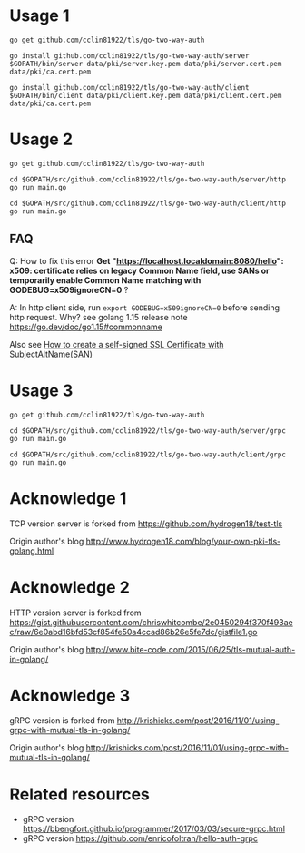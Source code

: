 # Usage 1

```
go get github.com/cclin81922/tls/go-two-way-auth

go install github.com/cclin81922/tls/go-two-way-auth/server
$GOPATH/bin/server data/pki/server.key.pem data/pki/server.cert.pem data/pki/ca.cert.pem

go install github.com/cclin81922/tls/go-two-way-auth/client
$GOPATH/bin/client data/pki/client.key.pem data/pki/client.cert.pem data/pki/ca.cert.pem
```

# Usage 2

```
go get github.com/cclin81922/tls/go-two-way-auth

cd $GOPATH/src/github.com/cclin81922/tls/go-two-way-auth/server/http
go run main.go

cd $GOPATH/src/github.com/cclin81922/tls/go-two-way-auth/client/http
go run main.go
```

## FAQ

Q: How to fix this error **Get "https://localhost.localdomain:8080/hello": x509: certificate relies on legacy Common Name field, use SANs or temporarily enable Common Name matching with GODEBUG=x509ignoreCN=0** ?

A: In http client side, run `export GODEBUG=x509ignoreCN=0` before sending http request. Why? see golang 1.15 release note https://go.dev/doc/go1.15#commonname

Also see [How to create a self-signed SSL Certificate with SubjectAltName(SAN)](https://gist.github.com/KeithYeh/bb07cadd23645a6a62509b1ec8986bbc)

# Usage 3

```
go get github.com/cclin81922/tls/go-two-way-auth

cd $GOPATH/src/github.com/cclin81922/tls/go-two-way-auth/server/grpc
go run main.go

cd $GOPATH/src/github.com/cclin81922/tls/go-two-way-auth/client/grpc
go run main.go
```

# Acknowledge 1

TCP version server is forked from https://github.com/hydrogen18/test-tls

Origin author's blog http://www.hydrogen18.com/blog/your-own-pki-tls-golang.html

# Acknowledge 2

HTTP version server is forked from https://gist.githubusercontent.com/chriswhitcombe/2e0450294f370f493aec/raw/6e0abd16bfd53cf854fe50a4ccad86b26e5fe7dc/gistfile1.go

Origin author's blog http://www.bite-code.com/2015/06/25/tls-mutual-auth-in-golang/

# Acknowledge 3

gRPC version is forked from http://krishicks.com/post/2016/11/01/using-grpc-with-mutual-tls-in-golang/

Origin author's blog http://krishicks.com/post/2016/11/01/using-grpc-with-mutual-tls-in-golang/

# Related resources

* gRPC version https://bbengfort.github.io/programmer/2017/03/03/secure-grpc.html
* gRPC version https://github.com/enricofoltran/hello-auth-grpc
